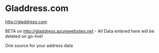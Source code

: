 Gladdress.com
=========
http://gladdress.com

BETA on http://gladdress.azurewebsites.net - All Data entered here will be deleted on go-live!

One source for your address data
